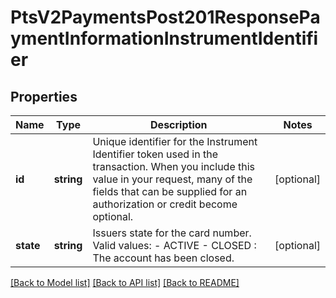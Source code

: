 # PtsV2PaymentsPost201ResponsePaymentInformationInstrumentIdentifier

## Properties
Name | Type | Description | Notes
------------ | ------------- | ------------- | -------------
**id** | **string** | Unique identifier for the Instrument Identifier token used in the transaction. When you include this value in your request, many of the fields that can be supplied for an authorization or credit become optional. | [optional] 
**state** | **string** | Issuers state for the card number. Valid values: - ACTIVE - CLOSED : The account has been closed. | [optional] 

[[Back to Model list]](../README.md#documentation-for-models) [[Back to API list]](../README.md#documentation-for-api-endpoints) [[Back to README]](../README.md)


